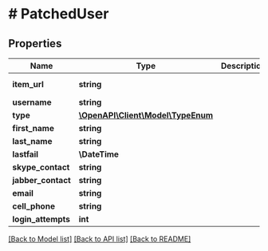 # # PatchedUser

## Properties

Name | Type | Description | Notes
------------ | ------------- | ------------- | -------------
**item_url** | **string** |  | [optional] [readonly]
**username** | **string** |  | [optional]
**type** | [**\OpenAPI\Client\Model\TypeEnum**](TypeEnum.md) |  | [optional]
**first_name** | **string** |  | [optional]
**last_name** | **string** |  | [optional]
**lastfail** | **\DateTime** |  | [optional]
**skype_contact** | **string** |  | [optional]
**jabber_contact** | **string** |  | [optional]
**email** | **string** |  | [optional]
**cell_phone** | **string** |  | [optional]
**login_attempts** | **int** |  | [optional]

[[Back to Model list]](../../README.md#models) [[Back to API list]](../../README.md#endpoints) [[Back to README]](../../README.md)
